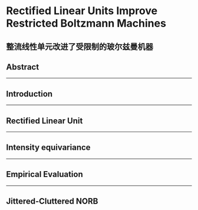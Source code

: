 # Rectified Linear Units Improve Restricted Boltzmann Machines
整流线性单元改进了受限制的玻尔兹曼机器
---
## Abstract


---
## Introduction

---
## Rectified Linear Unit

---
## Intensity equivariance

---
##  Empirical Evaluation

---
##  Jittered-Cluttered NORB
